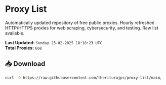 # Proxy List

Automatically updated repository of free public proxies. Hourly refreshed HTTP/HTTPS proxies for web scraping, cybersecurity, and testing. Raw list available.

**Last Updated:** `Sunday 23-02-2025 18:18:23 UTC`  
**Total Proxies:** `668`

## 📥 Download
```bash
curl -O https://raw.githubusercontent.com/theriturajps/proxy-list/main/proxies.txt
